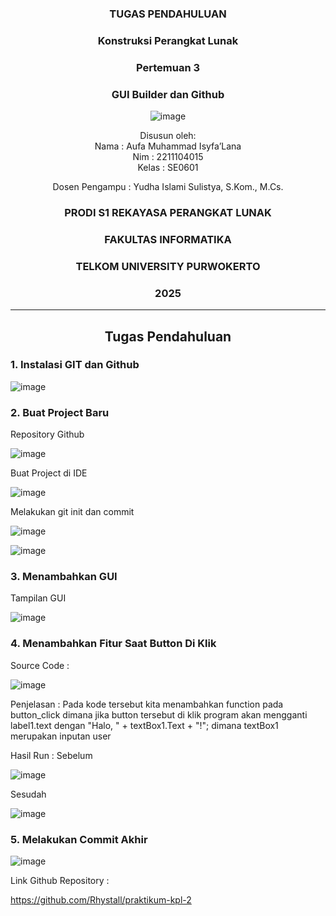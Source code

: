 <div align="center">

### TUGAS PENDAHULUAN

### Konstruksi Perangkat Lunak

### Pertemuan 3
### GUI Builder dan Github

![image](https://github.com/user-attachments/assets/2948daec-1e7a-4765-8f23-df638a387c87)

Disusun oleh:  
Nama : Aufa Muhammad Isyfa’Lana  
Nim : 2211104015  
Kelas : SE0601

Dosen Pengampu : 
Yudha Islami Sulistya, S.Kom., M.Cs. 

### PRODI S1 REKAYASA PERANGKAT LUNAK  
### FAKULTAS INFORMATIKA  
### TELKOM UNIVERSITY PURWOKERTO  
### 2025

</div>

---
<div align="center">

## Tugas Pendahuluan

</div>

### 1. Instalasi GIT dan Github 

![image](https://github.com/user-attachments/assets/53379a42-eb0e-445e-b77a-8b8dc492d34a)

### 2. Buat Project Baru 
Repository Github

![image](https://github.com/user-attachments/assets/63e8768d-d847-4928-b3a7-1294bc0874d8)

Buat Project di IDE 

![image](https://github.com/user-attachments/assets/3fba80b2-f961-493f-a7de-6aba91755807)

Melakukan git init dan commit

![image](https://github.com/user-attachments/assets/748c04f8-1385-46d4-9ff0-1ba50fdd16f6)

![image](https://github.com/user-attachments/assets/7ffb6630-f5f2-41ce-b759-cc0c75820e3e)

### 3. Menambahkan GUI 
Tampilan GUI 

![image](https://github.com/user-attachments/assets/20712dfa-d44f-4a8f-b547-c81c862de548)

### 4. Menambahkan Fitur Saat Button Di Klik 

Source Code : 

![image](https://github.com/user-attachments/assets/14495ce2-86ef-4819-8266-1cff1524ef0c)

Penjelasan : 
Pada kode tersebut kita menambahkan function pada button_click dimana jika button tersebut di klik program akan mengganti label1.text dengan "Halo, " + textBox1.Text + "!"; dimana textBox1 merupakan inputan user 

Hasil Run : 
Sebelum 

![image](https://github.com/user-attachments/assets/6d55867a-77b8-441b-86d6-0db75f9d8368)

Sesudah 

![image](https://github.com/user-attachments/assets/a5bafe41-608b-4545-ac1d-e4285b3abfaf)

### 5. Melakukan Commit Akhir 

![image](https://github.com/user-attachments/assets/46d9f01e-8377-49de-9d7c-f4cd051c4dfa)

Link Github Repository : 

https://github.com/Rhystall/praktikum-kpl-2

